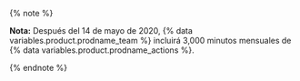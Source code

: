 {% note %}

**Nota:** Después del 14 de mayo de 2020, {% data variables.product.prodname_team %} incluirá 3,000 minutos mensuales de {% data variables.product.prodname_actions %}.

{% endnote %}
